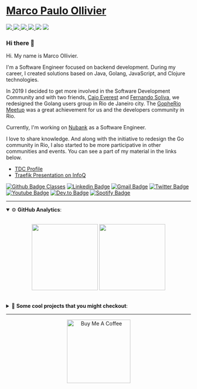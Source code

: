 # [Marco Paulo Ollivier](https://ollivier.com.br)

<a href="https://github.com/marcopollivier/whoamiclojure">
  <img src="https://img.shields.io/badge/-Clojure-5881D8?style=flat-square&logo=clojure&logoColor=white">
</a>
<a href="https://github.com/marcopollivier/whoamigo">
  <img src="https://img.shields.io/badge/-Go-00ADD8?style=flat-square&logo=go&logoColor=white">
</a>
<a href="https://github.com/marcopollivier/whoamivertx">
  <img src="http://img.shields.io/badge/-Java-007396?style=flat-square&logo=java&logoColor=white">
</a>
<a href="https://github.com/marcopollivier/whoaminode">
  <img src="http://img.shields.io/badge/-JavaScript-F7DF1E?style=flat-square&logo=JavaScript&logoColor=white">
</a>
<a href=""><img src="http://img.shields.io/badge/-Terraform-623CE4?style=flat-square&logo=Terraform&logoColor=white"></a>
<a href=""><img src="http://img.shields.io/badge/-Ansible-171615?style=flat-square&logo=Ansible&logoColor=white"></a>

### Hi there 👋

Hi. My name is Marco Ollivier. 

<p>
I'm a Software Engineer focused on backend development. 
During my career, I created solutions based on Java, Golang, JavaScript, and Clojure technologies.
</p>


In 2019 I decided to get more involved in the Software Development Community and with two friends, [Caio Everest](https://github.com/caioeverest) and [Fernando Soliva](https://github.com/solivaf), we redesigned the Golang users group in Rio de Janeiro city. 
The [GopheRio Meetup](https://www.meetup.com/GopheRio/) was a great achievement for us and the developers community in Rio.

<p>
  Currently, I'm working on <a href="https://www.nubank.com.br">Nubank</a> as a Software Engineer. 
</p>

<p>

I love to share knowledge.
And along with the initiative to redesign the Go community in Rio, 
I also started to be more participative in other communities and events.
You can see a part of my material in the links below.

- [TDC Profile](https://thedevconf.com/palestrante/marco-ollivier) 
- [Traefik Presentation on InfoQ](https://www.infoq.com/br/presentations/traefik-proxy-poderoso-confiavel-producao/?itm_source=infoq&itm_campaign=user_page&itm_medium=link)

</p>


[![Github Badge Classes](https://img.shields.io/badge/-Github%20Classes-000?style=flat-square&logo=Github&logoColor=white&link=https://github.com/marcopollivier-classes)](https://github.com/marcopollivier-classes)
[![Linkedin Badge](https://img.shields.io/badge/-LinkedIn-blue?style=flat-square&logo=Linkedin&logoColor=white&link=https://www.linkedin.com/in/marcopollivier/)](https://www.linkedin.com/in/marcopollivier/)
[![Gmail Badge](https://img.shields.io/badge/-Gmail-c14438?style=flat-square&logo=Gmail&logoColor=white&link=mailto:mollivier.dev@gmail.com)](mailto:mollivier.dev@gmail.com/)
[![Twitter Badge](https://img.shields.io/badge/-Twitter-1DA1F2?style=flat-square&logo=Twitter&logoColor=white&link=https://twitter.com/marcopollivier)](https://twitter.com/marcopollivier)
[![Youtube Badge](https://img.shields.io/badge/-Youtube-FF0000?style=flat-square&logo=Youtube&logoColor=white&link=https://youtube.com/marcopollivier)](https://youtube.com/marcopollivier)
[![Dev.to Badge](https://img.shields.io/badge/-Dev.to-363D44?style=flat-square&logo=Dev.to&logoColor=white&link=https://dev.to/marcopollivier)](https://dev.to/marcopollivier)
[![Spotify Badge](https://img.shields.io/badge/-Spotify-1ED760?style=flat-square&amp;labelColor=fff&amp;logo=Spotify&link=https://open.spotify.com/user/marcopollivier)](https://open.spotify.com/user/marcopollivier)


--- 

<details open>
    <summary>⚙ <b>GitHub Analytics</b>: </summary>
    <br>
    <p align="center">
        <img height="180em" src="https://github-readme-stats-eight-theta.vercel.app/api?username=marcopollivier&show_icons=true&theme=tokyonight&include_all_commits=true&count_private=true"/>
        <img height="180em" src="https://github-readme-stats-eight-theta.vercel.app/api/top-langs/?username=marcopollivier&layout=compact&langs_count=8&theme=tokyonight&include_all_commits=true&count_private=true"/>
    </p>
</details>

<br>

<details>
    <summary>🔨 <b>Some cool projects that you might checkout</b>: </summary>
    <br>
    <p align="center">
      <a href="https://github.com/marcopollivier/big-bang">
        <img height="140em" src="https://github-readme-stats.vercel.app/api/pin/?username=marcopollivier&repo=big-bang&theme=tokyonight"/>
      </a>
      <a href="https://github.com/marcopollivier/playbooks">
        <img height="140em" src="https://github-readme-stats.vercel.app/api/pin/?username=marcopollivier&repo=playbooks&theme=tokyonight"/>
      </a>
    </p>
</details>

---

<p align="center">
    <a href="https://www.buymeacoffee.com/marcopollivier" target="_blank">
        <img src="https://az743702.vo.msecnd.net/cdn/kofi3.png?v=a" alt="Buy Me A Coffee" width="173em">
    </a>
</p>


<!--

https://shields.io/category/social
https://simpleicons.org/

-->
